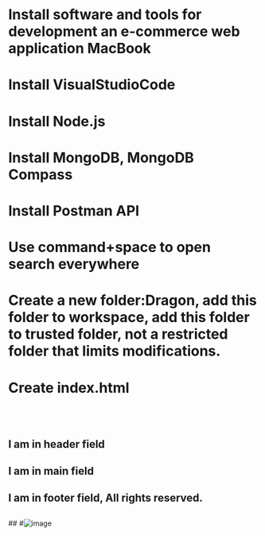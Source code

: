 # Install software and tools for development an e-commerce web application MacBook
# Install VisualStudioCode
# Install Node.js
# Install MongoDB, MongoDB Compass
# Install Postman API
# Use command+space to open search everywhere
# Create a new folder:Dragon, add this folder to workspace, add this folder to trusted folder, not a restricted folder that limits modifications.
# Create index.html
## <!DOCTYPE html>
## <html>
##   <head>
  ##   <title>Dragon</title>
  ## </head>
  ## <body>
  ##   <div class="grid-container">
  ##   <header>
  ##   I am in header field
  ##    </header>
  ##    <main>
  ##    I am in main field
  ##     </main>
  ##    <footer>
  ## I am in footer field, All rights reserved.
  ##     </footer>
  ##   </div>
  ##  </body>
  ##</html>
#![image](https://user-images.githubusercontent.com/56694905/135738154-4be68ccc-6332-4a98-bc4b-424ed0e67756.png)
